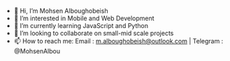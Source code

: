 - 👋 Hi, I’m Mohsen Alboughobeish
- 👀 I’m interested in Mobile and Web Development
- 🌱 I’m currently learning JavaScript and Python
- 💞️ I’m looking to collaborate on small-mid scale projects
- 📫 How to reach me:
        Email : m.alboughobeish@outlook.com |
        Telegram : @MohsenAlbou
        
        

<!---
MohsenAlbo/MohsenAlbo is a ✨ special ✨ repository because its `README.md` (this file) appears on your GitHub profile.
You can click the Preview link to take a look at your changes.
--->
